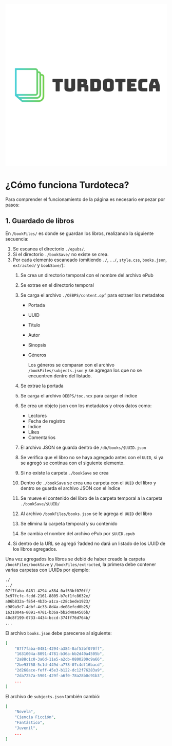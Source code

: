 ![Turdoteca](./assets/turdoteca_logo.svg)

# ¿Cómo funciona Turdoteca?

Para comprender el funcionamiento de la página es necesario empezar por pasos:

## 1. Guardado de libros

En `/bookFiles/` es donde se guardan los libros, realizando la siguiente secuencia:

1. Se escanea el directorio `./epubs/`.
2. Si el directorio `./bookSave/` no existe se crea.
3. Por cada elemento escaneado (omitiendo `./`, `../`, `style.css`, `books.json`, `extracted/` y `bookSave/`):
   1. Se crea un directorio temporal con el nombre del archivo ePub
   2. Se extrae en el directorio temporal
   3. Se carga el archivo `./OEBPS/content.opf` para extraer los metadatos
      * Portada
      * UUID
      * Título
      * Autor
      * Sinopsis
      * Géneros

          Los géneros se comparan con el archivo `/bookFiles/subjects.json` y se agregan los que no se encuentren dentro del listado.

   4. Se extrae la portada
   5. Se carga el archivo `OEBPS/toc.ncx` para cargar el índice
   6. Se crea un objeto json con los metadatos y otros datos como:
      * Lectores
      * Fecha de registro
      * Índice
      * Likes
      * Comentarios
   7. El archivo JSON se guarda dentro de `/db/books/$UUID.json`
   8. Se verifica que el libro no se haya agregado antes con el `UUID`, si ya se agregó se continua con el siguiente elemento.
   9. Si no existe la carpeta `./bookSave` se crea
   10. Dentro de `./bookSave` se crea una carpeta con el `UUID` del libro y dentro se guarda el archivo JSON con el índice
   11. Se mueve el contenido del libro de la carpeta temporal a la carpeta `./bookSave/$UUID/`
   12. Al archivo `/bookFiles/books.json` se le agrega el `UUID` del libro
   13. Se elimina la carpeta temporal y su contenido
   14. Se cambia el nombre del archivo ePub por `$UUID.epub`
4. Si dentro de la URL se agregó ?added no dará un listado de los UUID de los libros agregados.

Una vez agregados los libros se debió de haber creado la carpeta `/bookFiles/bookSave` y `/bookFiles/extracted`, la primera debe contener varias carpetas con UUIDs por ejemplo:

``` bash
./
../
07f7faba-0481-4294-a384-0af53bf070ff/
3c97fcfc-fcdd-2161-8805-b7ef1fc8632e/
a06b832a-f854-4b3b-a1ca-c28cbede1923/
c989a9c7-4dbf-4c33-8d4a-de08efcd0b25/
1631004a-8091-4781-b36a-bb2d40a4505b/
40c8f199-0733-4434-bccd-374ff76d764b/
...
```

El archivo `books.json` debe parecerse al siguiente:

```json
[
    "07f7faba-0481-4294-a384-0af53bf070ff",
    "1631004a-8091-4781-b36a-bb2d40a4505b",
    "2a88c1c0-3a6d-11e5-a2cb-0800200c9a66",
    "2be93758-5c1d-449d-a778-07c4df16bacd",
    "2d268ace-feff-45e3-b122-dc12f76283a9",
    "2da7257a-5901-429f-a6f0-78a28b0c91b3",
    ...
]
```

El archivo de `subjects.json` también cambió:

```json
[
    "Novela",
    "Ciencia Ficción",
    "Fantástico",
    "Juvenil",
    ...
]
```
